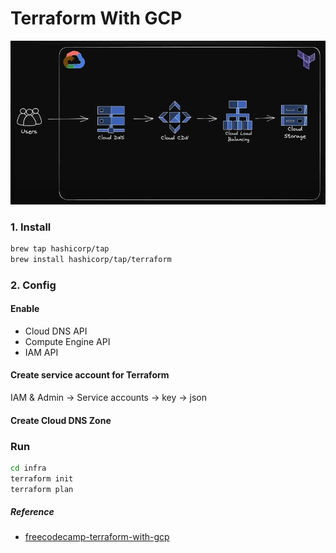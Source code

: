 # Terraform With GCP

![Infra](./images/image.png)

### 1. Install
```bash
brew tap hashicorp/tap
brew install hashicorp/tap/terraform
```


### 2. Config
#### Enable
- Cloud DNS API
- Compute Engine API
- IAM API

#### Create service account for Terraform
IAM & Admin -> Service accounts -> key -> json

#### Create Cloud DNS Zone




### Run
```bash
cd infra
terraform init
terraform plan
```

##### Reference
- [freecodecamp-terraform-with-gcp](https://github.com/rishabkumar7/freecodecamp-terraform-with-gcp)
